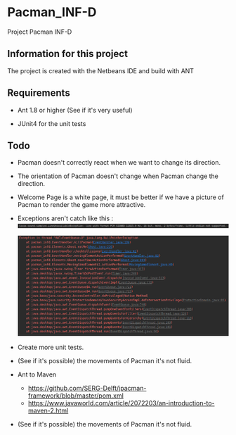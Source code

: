 Pacman_INF-D
============

Project Pacman INF-D

## Information for this project

The project is created with the Netbeans IDE and build with ANT

## Requirements 

- Ant 1.8 or higher (See if it's very useful)

- JUnit4 for the unit tests

## Todo

- Pacman doesn't correctly react when we want to change its direction.

- The orientation of Pacman doesn't change when Pacman change the direction.

- Welcome Page is a white page, it must be better if we have a picture of Pacman 
    to render the game more attractive.
   
- Exceptions aren't catch like this : 
    ![javax.sound](./images/pacman_inf-D_exception.png)
    
    ![NullPointer](./images/pacman_inf-D_nullpointer.png)

- Create more unit tests.

- (See if it's possible) the movements of Pacman it's not fluid.

- Ant to Maven
	- https://github.com/SERG-Delft/jpacman-framework/blob/master/pom.xml
	- https://www.javaworld.com/article/2072203/an-introduction-to-maven-2.html

- (See if it's possible) the movements of Pacman it's not fluid.
